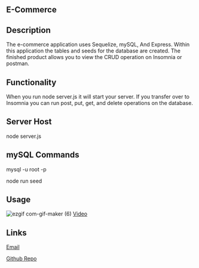 ## E-Commerce

## Description 
The e-commerce application uses Sequelize, mySQL, And Express. Within this application the tables and seeds for the database are created. The finished product allows you to view the CRUD operation on Insomnia or postman.

## Functionality 
When you run node server.js it will start your server. If you transfer over to Insomnia you can run post, put, get, and delete operations on the database.

      

## Server Host 
node server.js
## mySQL Commands
mysql -u root -p

node run seed

## Usage 
![ezgif com-gif-maker (6)](https://user-images.githubusercontent.com/89158559/150720976-52e227ac-6ee9-457b-865e-ace1582a0e49.gif)
[Video](https://vimeo.com/669272747/92300192fe)
## Links
[Email](tpopp0303@gmail.com)

[Github Repo](https://github.com/Tgarrey37/e-commerce)